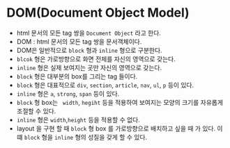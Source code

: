 # DOM(Document Object Model)

- html 문서의 모든 tag 쌍을 `Document Object` 라고 한다.
- DOM : html 문서의 모든 tag 쌍을 문서객체이다.
- DOM은 일반적으로 `block` 형과 `inline` 형으로 구분한다.
- `blcok` 형은 가로방향으로 화면 전체를 자신의 영역으로 갖는다.
- `inline` 형은 실제 보여지는 곳만 자신의 영역으로 갖는다.
- `block` 형은 대부분의 box를 그리는 tag 들이다.
- `block` 형은 대표적으로 `div`, `section`, `article`, `nav`, `ul`, `p` 등이 있다.
- `inline` 형은 `a`, `strong`, `span` 등이 있다.
- `block` 형 box는 ` width`, `hegiht` 등을 적용하여 보여지는 모양의 크기를 자유롭게 조절할 수 있다.
- `inline` 형은 `width`,`height` 등을 적용할 수 없다.
- layout 을 구현 할 때 `block` 형 box 를 가로방향으로 배치하고 싶을 때 가 있다. 이 떄 `block` 형을 `inline` 형의 성질을 갖게 할 수 있다.
